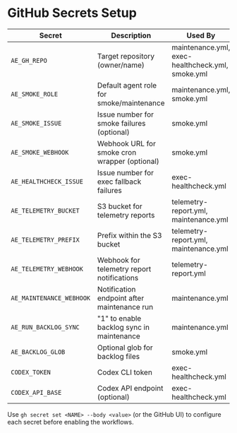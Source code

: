 # GitHub Secrets Setup

| Secret | Description | Used By |
| --- | --- | --- |
| `AE_GH_REPO` | Target repository (owner/name) | maintenance.yml, exec-healthcheck.yml, smoke.yml |
| `AE_SMOKE_ROLE` | Default agent role for smoke/maintenance | maintenance.yml, smoke.yml |
| `AE_SMOKE_ISSUE` | Issue number for smoke failures (optional) | smoke.yml |
| `AE_SMOKE_WEBHOOK` | Webhook URL for smoke cron wrapper (optional) | smoke.yml |
| `AE_HEALTHCHECK_ISSUE` | Issue number for exec fallback failures | exec-healthcheck.yml |
| `AE_TELEMETRY_BUCKET` | S3 bucket for telemetry reports | telemetry-report.yml, maintenance.yml |
| `AE_TELEMETRY_PREFIX` | Prefix within the S3 bucket | telemetry-report.yml, maintenance.yml |
| `AE_TELEMETRY_WEBHOOK` | Webhook for telemetry report notifications | telemetry-report.yml |
| `AE_MAINTENANCE_WEBHOOK` | Notification endpoint after maintenance run | maintenance.yml |
| `AE_RUN_BACKLOG_SYNC` | "1" to enable backlog sync in maintenance | maintenance.yml |
| `AE_BACKLOG_GLOB` | Optional glob for backlog files | smoke.yml |
| `CODEX_TOKEN` | Codex CLI token | exec-healthcheck.yml |
| `CODEX_API_BASE` | Codex API endpoint (optional) | exec-healthcheck.yml |

Use `gh secret set <NAME> --body <value>` (or the GitHub UI) to configure each secret before enabling the workflows.
